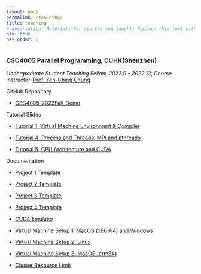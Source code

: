 ```yaml
---
layout: page
permalink: /teaching/
title: teaching
# description: Materials for courses you taught. Replace this text with your description.
nav: true
nav_order: 2
---
```


### CSC4005 Parallel Programming, CUHK(Shenzhen)

*Undergraduate Student Teaching Fellow, 2022.9 - 2022.12*, Course Instructor: [Prof. Yeh-Ching Chung](http://www.cs.nthu.edu.tw/~ychung/)

GitHub Repository

- [CSC4005_2022Fall_Demo](https://github.com/bokesyo/CSC4005_2022Fall_Demo)

Tutorial Slides

- [Tutorial 1: Virtual Machine Environment & Compiler](/assets/teaching/CSC4005/CSC4005_Tutorial1.pdf)

- [Tutorial 4: Process and Threads, MPI and pthreads](/assets/teaching/CSC4005/CSC4005_Tutorial4_v2.pdf)

- [Tutorial 5: GPU Architecture and CUDA](/assets/teaching/CSC4005/CSC4005_Tutorial5_v3.pdf)

Documentation

- [Project 1 Template](/assets/teaching/CSC4005/project1.pdf)

- [Project 2 Template](/assets/teaching/CSC4005/project2.pdf)

- [Project 3 Template](/assets/teaching/CSC4005/project3.pdf)

- [Project 4 Template](/assets/teaching/CSC4005/project4.pdf)

- [CUDA Emulator](/assets/teaching/CSC4005/CUDA_Emulator_Manual.pdf)

- [Virtual Machine Setup 1: MacOS (x86-64) and Windows](/assets/teaching/CSC4005/vm_setup.pdf)

- [Virtual Machine Setup 2: Linux](/assets/teaching/CSC4005/vm_setup_for_linux.pdf)

- [Virtual Machine Setup 3: MacOS (arm64)](/assets/teaching/CSC4005/vm_setup_mac_arm.pdf)

- [Cluster Resource Limit](/assets/teaching/CSC4005/Cluster_Resource_Limit.pdf)









